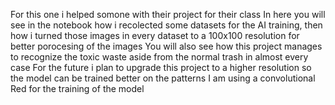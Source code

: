 For this one i helped somone with their project for their class
In here you will see in the notebook how i recolected some datasets for the AI training, then how i turned those images in every dataset to a 100x100 resolution for better porocesing of the images
You will also see how this project manages to recognize the toxic waste aside from the normal trash in almost every case
For the future i plan to upgrade this project to a higher resolution so the model can be trained better on the patterns
I am using a convolutional Red for the training of the model 
